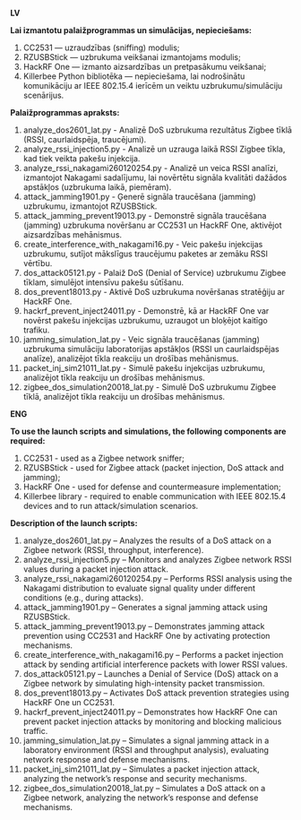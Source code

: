 <b>LV</b> 

<b>Lai izmantotu palaižprogrammas un simulācijas, nepieciešams:</b>
1. CC2531 — uzraudzības (sniffing) modulis;
2. RZUSBStick — uzbrukuma veikšanai izmantojams modulis;
3. HackRF One — izmanto aizsardzības un pretpasākumu veikšanai;
4. Killerbee Python bibliotēka — nepieciešama, lai nodrošinātu komunikāciju ar IEEE 802.15.4 ierīcēm un veiktu uzbrukumu/simulāciju scenārijus.

<b>Palaižprogrammas apraksts:</b>

1. analyze_dos2601_lat.py - Analizē DoS uzbrukuma rezultātus Zigbee tīklā (RSSI, caurlaidspēja, traucējumi).
2. analyze_rssi_injection5.py - Analizē un uzrauga laikā RSSI Zigbee tīkla, kad tiek veikta pakešu injekcija.
3. analyze_rssi_nakagami260120254.py - Analizē un veica RSSI analīzi, izmantojot Nakagami sadalījumu, lai novērtētu signāla kvalitāti dažādos apstākļos (uzbrukuma laikā, piemēram).
4. attack_jamming1901.py - Ģenerē signāla traucēšana (jamming) uzbrukumu, izmantojot RZUSBStick.
5. attack_jamming_prevent19013.py - Demonstrē signāla traucēšana (jamming) uzbrukuma novēršanu ar CC2531 un HackRF One, aktivējot aizsardzības mehānismus. 
6. create_interference_with_nakagami16.py - Veic pakešu injekcijas uzbrukumu, sutījot mākslīgus traucējumu paketes ar zemāku RSSI vērtību.
7. dos_attack05121.py - Palaiž DoS (Denial of Service) uzbrukumu Zigbee tīklam, simulējot intensīvu pakešu sūtīšanu.
8. dos_prevent18013.py - Aktivē DoS uzbrukuma novēršanas stratēģiju ar HackRF One.
9. hackrf_prevent_inject24011.py - Demonstrē, kā ar HackRF One var novērst pakešu injekcijas uzbrukumu, uzraugot un bloķējot kaitīgo trafiku.
10. jamming_simulation_lat.py - Veic signāla traucēšanas (jamming) uzbrukuma simulāciju laboratorijas apstākļos (RSSI un caurlaidspējas analīze), analizējot tīkla reakciju un drošības mehānismus.
11. packet_inj_sim21011_lat.py - Simulē pakešu injekcijas uzbrukumu, analizējot tīkla reakciju un drošības mehānismus.
12. zigbee_dos_simulation20018_lat.py - Simulē DoS uzbrukumu Zigbee tīklā, analizējot tīkla reakciju un drošības mehānismus.

<b>ENG</b>

<b>To use the launch scripts and simulations, the following components are required:</b>

1. CC2531 - used as a Zigbee network sniffer;
2. RZUSBStick - used for Zigbee attack (packet injection, DoS attack and jamming);
3. HackRF One - used for defense and countermeasure implementation;
4. Killerbee library - required to enable communication with IEEE 802.15.4 devices and to run attack/simulation scenarios.

<b>Description of the launch scripts:</b>

1. analyze_dos2601_lat.py – Analyzes the results of a DoS attack on a Zigbee network (RSSI, throughput, interference).
2. analyze_rssi_injection5.py – Monitors and analyzes Zigbee network RSSI values during a packet injection attack.
3. analyze_rssi_nakagami260120254.py – Performs RSSI analysis using the Nakagami distribution to evaluate signal quality under different conditions (e.g., during attacks).
4. attack_jamming1901.py – Generates a signal jamming attack using RZUSBStick.
5. attack_jamming_prevent19013.py – Demonstrates jamming attack prevention using CC2531 and HackRF One by activating protection mechanisms.
6. create_interference_with_nakagami16.py – Performs a packet injection attack by sending artificial interference packets with lower RSSI values.
7. dos_attack05121.py – Launches a Denial of Service (DoS) attack on a Zigbee network by simulating high-intensity packet transmission.
8. dos_prevent18013.py – Activates DoS attack prevention strategies using HackRF One un CC2531.
9. hackrf_prevent_inject24011.py – Demonstrates how HackRF One can prevent packet injection attacks by monitoring and blocking malicious traffic.
10. jamming_simulation_lat.py – Simulates a signal jamming attack in a laboratory environment (RSSI and throughput analysis), evaluating network response and defense mechanisms.
11. packet_inj_sim21011_lat.py – Simulates a packet injection attack, analyzing the network’s response and security mechanisms.
12. zigbee_dos_simulation20018_lat.py – Simulates a DoS attack on a Zigbee network, analyzing the network’s response and defense mechanisms.
